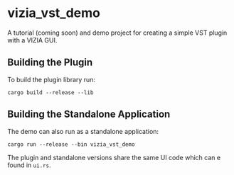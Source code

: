 # vizia_vst_demo
A tutorial (coming soon) and demo project for creating a simple VST plugin with a VIZIA GUI.

## Building the Plugin
To build the plugin library run:
```
cargo build --release --lib
```

## Building the Standalone Application
The demo can also run as a standalone application:
```
cargo run --release --bin vizia_vst_demo
```

The plugin and standalone versions share the same UI code which can e found in `ui.rs`.